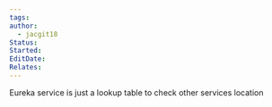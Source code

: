```yaml
---
tags: 
author:
  - jacgit18
Status: 
Started: 
EditDate: 
Relates:
---
```

  
Eureka service is just a lookup table to check other services location  
  
  
  
  
